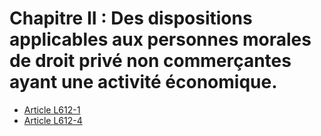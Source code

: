 # Chapitre II : Des dispositions applicables aux personnes morales de droit privé non commerçantes ayant une activité économique.

- [Article L612-1](article-l612-1.md)
- [Article L612-4](article-l612-4.md)
